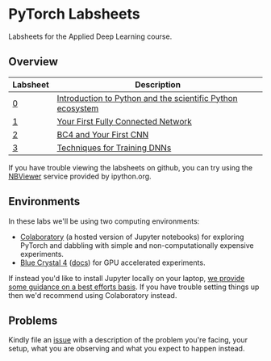 # PyTorch Labsheets

Labsheets for the Applied Deep Learning course.


## Overview

| Labsheet                                              | Description                                                                                                    |
|-------------------------------------------------------|----------------------------------------------------------------------------------------------------------------|
| [0](lab-0-python-intro/0-contents.ipynb)              | [Introduction to Python and the scientific Python ecosystem](lab-0-python-intro/0-contents.ipynb)              |
| [1](lab-1-dnns/lab-1-dnns.ipynb)                      | [Your First Fully Connected Network](lab-1-dnns/lab-1-dnns.ipynb)                                           |
| [2](lab-2-cnns/lab-2-cnns.ipynb)                      | [BC4 and Your First CNN](lab-2-cnns/lab-2-cnns.ipynb) | 
| [3](lab-3-training/lab-3-training.ipynb)                      | [Techniques for Training DNNs](lab-3-training/lab-3-training.ipynb) | 

If you have trouble viewing the labsheets on github, you can try using the
[NBViewer](https://nbviewer.jupyter.org/github/COMSM0018-Applied-Deep-Learning/labsheets/tree/master/) service provided by ipython.org.

## Environments

In these labs we'll be using two computing environments:

- [Colaboratory](https://colab.research.google.com/) (a hosted version of Jupyter notebooks) for exploring PyTorch and dabbling with simple and non-computationally expensive experiments.
- [Blue Crystal 4](https://www.acrc.bris.ac.uk/acrc/phase4.htm) ([docs](https://www.acrc.bris.ac.uk/protected/bc4-docs/)) for GPU accelerated experiments.

If instead you'd like to install Jupyter locally on your laptop,
[we provide some guidance on a best efforts basis](./misc/local-environment-setup.ipynb).
If you have trouble setting things up then we'd recommend using Colaboratory instead.


## Problems
Kindly file an
[issue](https://github.com/COMSM0018-Applied-Deep-Learning/labsheets/issues)
with a description of the problem you're facing, your setup, what you are
observing and what you expect to happen instead.
